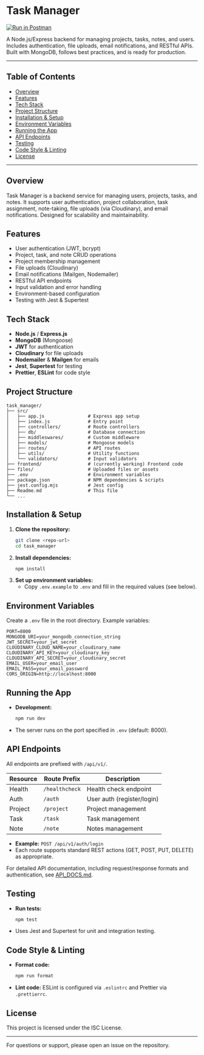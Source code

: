 # Task Manager

[![Run in Postman](https://run.pstmn.io/button.svg)](https://web.postman.co/workspace/My-Workspace~8e34ee0b-2a3b-4de6-82f5-3528760f0bd7/collection/40785574-579929ee-8591-455d-854a-daa680c4e898?action=share&creator=40785574)

A Node.js/Express backend for managing projects, tasks, notes, and users. Includes authentication, file uploads, email notifications, and RESTful APIs. Built with MongoDB, follows best practices, and is ready for production.

---

## Table of Contents
- [Overview](#overview)
- [Features](#features)
- [Tech Stack](#tech-stack)
- [Project Structure](#project-structure)
- [Installation & Setup](#installation--setup)
- [Environment Variables](#environment-variables)
- [Running the App](#running-the-app)
- [API Endpoints](#api-endpoints)
- [Testing](#testing)
- [Code Style & Linting](#code-style--linting)
- [License](#license)

---

## Overview

Task Manager is a backend service for managing users, projects, tasks, and notes. It supports user authentication, project collaboration, task assignment, note-taking, file uploads (via Cloudinary), and email notifications. Designed for scalability and maintainability.

## Features
- User authentication (JWT, bcrypt)
- Project, task, and note CRUD operations
- Project membership management
- File uploads (Cloudinary)
- Email notifications (Mailgen, Nodemailer)
- RESTful API endpoints
- Input validation and error handling
- Environment-based configuration
- Testing with Jest & Supertest

## Tech Stack
- **Node.js** / **Express.js**
- **MongoDB** (Mongoose)
- **JWT** for authentication
- **Cloudinary** for file uploads
- **Nodemailer** & **Mailgen** for emails
- **Jest**, **Supertest** for testing
- **Prettier**, **ESLint** for code style

## Project Structure
```
task_manager/
├── src/
│   ├── app.js                # Express app setup
│   ├── index.js              # Entry point
│   ├── controllers/          # Route controllers
│   ├── db/                   # Database connection
│   ├── middleswares/         # Custom middleware
│   ├── models/               # Mongoose models
│   ├── routes/               # API routes
│   ├── utils/                # Utility functions
│   └── validators/           # Input validators
├── frontend/                 # (currently working) Frontend code
├── files/                    # Uploaded files or assets
├── .env                      # Environment variables
├── package.json              # NPM dependencies & scripts
├── jest.config.mjs           # Jest config
├── Readme.md                 # This file
└── ...
```

## Installation & Setup
1. **Clone the repository:**
   ```bash
   git clone <repo-url>
   cd task_manager
   ```
2. **Install dependencies:**
   ```bash
   npm install
   ```
3. **Set up environment variables:**
   - Copy `.env.example` to `.env` and fill in the required values (see below).

## Environment Variables
Create a `.env` file in the root directory. Example variables:
```
PORT=8000
MONGODB_URI=your_mongodb_connection_string
JWT_SECRET=your_jwt_secret
CLOUDINARY_CLOUD_NAME=your_cloudinary_name
CLOUDINARY_API_KEY=your_cloudinary_key
CLOUDINARY_API_SECRET=your_cloudinary_secret
EMAIL_USER=your_email_user
EMAIL_PASS=your_email_password
CORS_ORIGIN=http://localhost:8000
```

## Running the App
- **Development:**
  ```bash
  npm run dev
  ```
- The server runs on the port specified in `.env` (default: 8000).

## API Endpoints
All endpoints are prefixed with `/api/v1/`.

| Resource   | Route Prefix          | Description               |
|------------|----------------------|---------------------------|
| Health     | `/healthcheck`        | Health check endpoint     |
| Auth       | `/auth`               | User auth (register/login)|
| Project    | `/project`            | Project management        |
| Task       | `/task`               | Task management           |
| Note       | `/note`               | Notes management          |

- **Example:** `POST /api/v1/auth/login`
- Each route supports standard REST actions (GET, POST, PUT, DELETE) as appropriate.

For detailed API documentation, including request/response formats and authentication, see [API_DOCS.md](./API_DOCS.md).

## Testing
- **Run tests:**
  ```bash
  npm test
  ```
- Uses Jest and Supertest for unit and integration testing.

## Code Style & Linting
- **Format code:**
  ```bash
  npm run format
  ```
- **Lint code:**
  ESLint is configured via `.eslintrc` and Prettier via `.prettierrc`.

## License
This project is licensed under the ISC License.

---

For questions or support, please open an issue on the repository.
